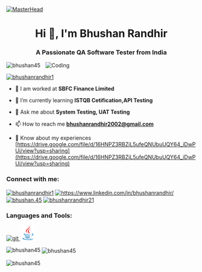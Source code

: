 [![MasterHead](https://www.bhmpics.com/downloads/software-testing-Wallpapers/2.wp10992146.png)](https://github.com/Bhushan-45)
<h1 align="center">Hi 👋, I'm Bhushan Randhir</h1>
<h3 align="center">A Passionate QA Software Tester from India</h3>
<img align="right" alt="Coding" width="400" src="https://fiverr-res.cloudinary.com/images/q_auto,f_auto/gigs/314749460/original/29a5215c5b556e648db465189d7bd506e6f90386/do-manual-testing-for-your-website-software-or-mobile-app.png">

<p align="left"> <img src="https://komarev.com/ghpvc/?username=bhushan45&label=Profile%20views&color=0e75b6&style=flat" alt="bhushan45" /> </p>

<p align="left"> <a href="https://twitter.com/bhushanrandhir1" target="blank"><img src="https://img.shields.io/twitter/follow/bhushanrandhir1?logo=twitter&style=for-the-badge" alt="bhushanrandhir1" /></a> </p>

- 🔭 I am worked at **SBFC Finance Limited**

- 🌱 I’m currently learning **ISTQB Cetification,API Testing**

- 💬 Ask me about **System Testing, UAT Testing**

- 📫 How to reach me **bhushanrandhir2002@gmail.com**

- 📄 Know about my experiences [https://drive.google.com/file/d/16HNPZ3RBZjL5ufeQNUbuUQY64_iDwPUi/view?usp=sharing](https://drive.google.com/file/d/16HNPZ3RBZjL5ufeQNUbuUQY64_iDwPUi/view?usp=sharing)

<h3 align="left">Connect with me:</h3>
<p align="left">
<a href="https://twitter.com/bhushanrandhir1" target="blank"><img align="center" src="https://raw.githubusercontent.com/rahuldkjain/github-profile-readme-generator/master/src/images/icons/Social/twitter.svg" alt="bhushanrandhir1" height="30" width="40" /></a>
<a href="https://linkedin.com/in/https://www.linkedin.com/in/bhushanrandhir/" target="blank"><img align="center" src="https://raw.githubusercontent.com/rahuldkjain/github-profile-readme-generator/master/src/images/icons/Social/linked-in-alt.svg" alt="https://www.linkedin.com/in/bhushanrandhir/" height="30" width="40" /></a>
<a href="https://instagram.com/bhushan.45" target="blank"><img align="center" src="https://raw.githubusercontent.com/rahuldkjain/github-profile-readme-generator/master/src/images/icons/Social/instagram.svg" alt="bhushan.45" height="30" width="40" /></a>
<a href="https://www.hackerrank.com/bhushanrandhir21" target="blank"><img align="center" src="https://raw.githubusercontent.com/rahuldkjain/github-profile-readme-generator/master/src/images/icons/Social/hackerrank.svg" alt="bhushanrandhir21" height="30" width="40" /></a>
</p>

<h3 align="left">Languages and Tools:</h3>
<p align="left"> <a href="https://git-scm.com/" target="_blank" rel="noreferrer"> <img src="https://www.vectorlogo.zone/logos/git-scm/git-scm-icon.svg" alt="git" width="40" height="40"/> </a> <a href="https://www.java.com" target="_blank" rel="noreferrer"> <img src="https://raw.githubusercontent.com/devicons/devicon/master/icons/java/java-original.svg" alt="java" width="40" height="40"/> </a> </p>

<p><img align="left" src="https://github-readme-stats.vercel.app/api/top-langs?username=bhushan45&show_icons=true&locale=en&layout=compact" alt="bhushan45" /></p>

<p>&nbsp;<img align="center" src="https://github-readme-stats.vercel.app/api?username=bhushan45&show_icons=true&locale=en" alt="bhushan45" /></p>

<p><img align="center" src="https://github-readme-streak-stats.herokuapp.com/?user=bhushan45&" alt="bhushan45" /></p>

